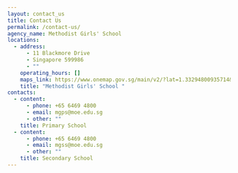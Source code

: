 ```yaml
---
layout: contact_us
title: Contact Us
permalink: /contact-us/
agency_name: Methodist Girls' School
locations:
  - address:
      - 11 Blackmore Drive
      - Singapore 599986
      - ""
    operating_hours: []
    maps_link: https://www.onemap.gov.sg/main/v2/?lat=1.33294800935714&lng=103.783393009829
    title: "Methodist Girls' School "
contacts:
  - content:
      - phone: +65 6469 4800
      - email: mgps@moe.edu.sg
      - other: ""
    title: Primary School
  - content:
      - phone: +65 6469 4800
      - email: mgss@moe.edu.sg
      - other: ""
    title: Secondary School
---
```

